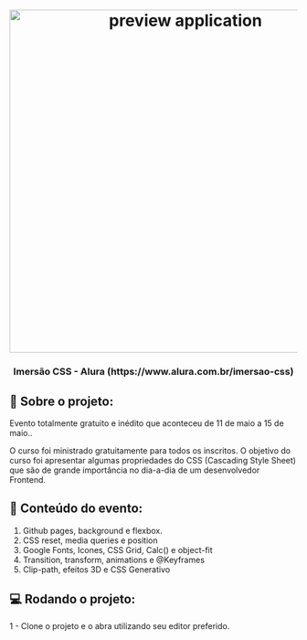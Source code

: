 <h1 align="center">
    <img alt="preview application" src="https://imgur.com/K0s9tC3.png" width="600px"/>
</h1>

<h3 align="center">
  Imersão CSS - Alura (https://www.alura.com.br/imersao-css)
</h3>

## :book: Sobre o projeto:

<p> Evento totalmente gratuito e inédito que aconteceu de 11 de maio a 15 de maio..

O curso foi ministrado gratuitamente para todos os inscritos. O objetivo do curso foi apresentar algumas 
propriedades do CSS (Cascading Style Sheet) que são de grande importância no dia-a-dia de um desenvolvedor Frontend.
</p>

 ## :iphone: Conteúdo do evento:

 <ol>
  <li>Github pages, background e flexbox.</li>
  <li>CSS reset, media queries e position</li>
  <li>Google Fonts, Icones, CSS Grid, Calc() e object-fit</li>
  <li>Transition, transform, animations e @Keyframes</li>
  <li>Clip-path, efeitos 3D e CSS Generativo</li>
 </ol>
 
## :computer: Rodando o projeto:

1 - Clone o projeto e o abra utilizando seu editor preferido.
